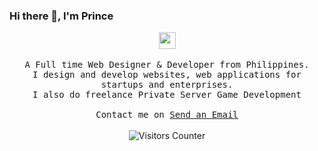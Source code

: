 ### Hi there 👋, I'm Prince

<p align="center">
  <img src="https://user-images.githubusercontent.com/5679180/79618120-0daffb80-80be-11ea-819e-d2b0fa904d07.gif" width="27px">
  <br><br>
  <samp>
A Full time Web Designer & Developer from Philippines.
<br>I design and develop websites, web applications for startups and enterprises.
<br>I also do freelance Private Server Game Development
     <br><br>Contact me on <a href="mailto:prinsudesu@gmail.com">Send an Email</a>
  </samp>
<br><br>
    <img src="https://visitor-badge.glitch.me/badge?page_id=prinsudesu.prinsudesu" alt="Visitors Counter">
</p>

<!--
**prinsudesu/prinsudesu** is a ✨ _special_ ✨ repository because its `README.md` (this file) appears on your GitHub profile.

Here are some ideas to get you started:

- 🔭 I’m currently working on ...
- 🌱 I’m currently learning ...
- 👯 I’m looking to collaborate on ...
- 🤔 I’m looking for help with ...
- 💬 Ask me about ...
- 📫 How to reach me: ...
- 😄 Pronouns: ...
- ⚡ Fun fact: ...
-->
